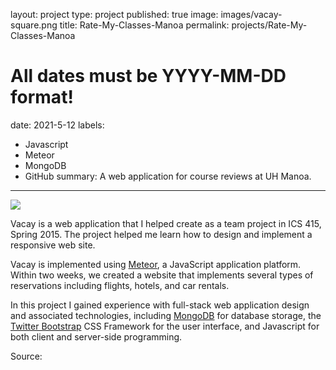 layout: project
type: project
published: true
image: images/vacay-square.png
title: Rate-My-Classes-Manoa
permalink: projects/Rate-My-Classes-Manoa
# All dates must be YYYY-MM-DD format!
date: 2021-5-12
labels:
  - Javascript
  - Meteor
  - MongoDB
  - GitHub
summary: A web application for course reviews at UH Manoa.
---

<img class="ui medium right floated rounded image" src="../images/vacay-home-page.png">

Vacay is a web application that I helped create as a team project in ICS 415, Spring 2015. The project helped me learn how to design and implement a responsive web site.

Vacay is implemented using [Meteor](http://meteor.com), a JavaScript application platform. Within two weeks, we created a website that implements several types of reservations including flights, hotels, and car rentals.

In this project I gained experience with full-stack web application design and associated technologies, including [MongoDB](http://mongodb.com) for database storage, the [Twitter Bootstrap](http://getbootstrap.com/) CSS Framework for the user interface, and Javascript for both client and server-side programming.

Source: <a href="https://rate-my-classes-manoa.github.io/"><i class="large github icon"></i></a>

